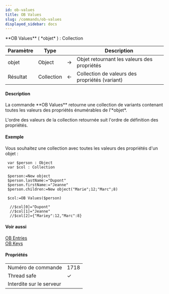 ```yaml
---
id: ob-values
title: OB Values
slug: /commands/ob-values
displayed_sidebar: docs
---
```


<!--REF #_command_.OB Values.Syntax-->**OB Values** ( *objet* ) : Collection<!-- END REF-->
<!--REF #_command_.OB Values.Params-->
| Paramètre | Type |  | Description |
| --- | --- | --- | --- |
| objet | Object | &#8594;  | Objet retournant les valeurs des propriétés |
| Résultat | Collection | &#8592; | Collection de valeurs des propriétés (variant) |

<!-- END REF-->

#### Description 

<!--REF #_command_.OB Values.Summary-->La commande **OB Values** retourne une collection de variants contenant toutes les valeurs des propriétés énumérables de l'*objet*.<!-- END REF--> 

L'ordre des valeurs de la collection retournée suit l'ordre de définition des propriétés.

#### Exemple 

Vous souhaitez une collection avec toutes les valeurs des propriétés d'un objet : 

```4d
 var $person : Object
 var $col : Collection
 
 $person:=New object
 $person.lastName:="Dupont"
 $person.firstName:="Jeanne"
 $person.children:=New object("Marie";12;"Marc";8)
 
 $col:=OB Values($person)
 
  //$col[0]="Dupont"
  //$col[1]="Jeanne"
  //$col[2]={"Mariey":12,"Marc":8}
```

#### Voir aussi 

[OB Entries](ob-entries.md)  
[OB Keys](ob-keys.md)  

#### Propriétés
|  |  |
| --- | --- |
| Numéro de commande | 1718 |
| Thread safe | &check; |
| Interdite sur le serveur ||


